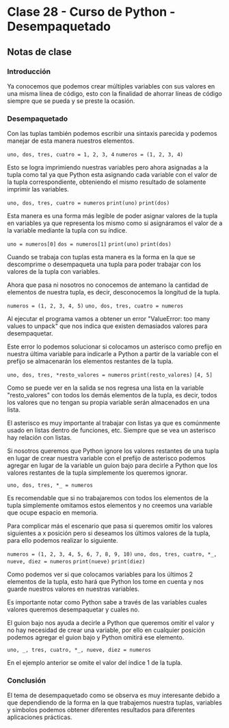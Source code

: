 # Clase 28 - Curso de Python - Desempaquetado

## Notas de clase


### Introducción
Ya conocemos que podemos crear múltiples variables con sus valores en una misma línea de código, esto con la finalidad de ahorrar líneas de código siempre que se pueda y se preste la ocasión.


### Desempaquetado

Con las tuplas también podemos escribir una sintaxis parecida y podemos manejar de esta manera nuestros elementos.

`uno, dos, tres, cuatro = 1, 2, 3, 4`
`numeros = (1, 2, 3, 4)`

Esto se logra imprimiendo nuestras variables pero ahora asignadas a la tupla como tal ya que Python esta asignando cada variable con el valor de la tupla correspondiente, obteniendo el mismo resultado de solamente imprimir las variables.

`uno, dos, tres, cuatro = numeros`
`print(uno)`
`print(dos)`

Esta manera es una forma más legible de poder asignar valores de la tupla en variables ya que representa los mismo como si asignáramos el valor de a la variable mediante la tupla con su índice.

`uno = numeros[0]`
`dos = numeros[1]`
`print(uno)`
`print(dos)`

Cuando se trabaja con tuplas esta manera es la forma en la que se descomprime o desempaqueta una tupla para poder trabajar con los valores de la tupla con variables.

Ahora que pasa ni nosotros no conocemos de antemano la cantidad de elementos de nuestra tupla, es decir, desconocemos la longitud de la tupla.

`numeros = (1, 2, 3, 4, 5)`
`uno, dos, tres, cuatro = numeros`

Al ejecutar el programa vamos a obtener un error "ValueError: too many values to unpack" que nos indica que existen demasiados valores para desempaquetar.

Este error lo podemos solucionar si colocamos un asterisco como prefijo en nuestra última variable para indicarle a Python a partir de la variable con el prefijo se almacenarán los elementos restantes de la tupla.

`uno, dos, tres, *resto_valores = numeros`
`print(resto_valores)`
`[4, 5]`

Como se puede ver en la salida se nos regresa una lista en la variable "resto_valores" con todos los demás elementos de la tupla, es decir, todos los valores que no tengan su propia variable serán almacenados en una lista.

El asterisco es muy importante al trabajar con listas ya que es comúnmente usado en listas dentro de funciones, etc. Siempre que se vea un asterisco hay relación con listas.

Si nosotros queremos que Python ignore los valores restantes de una tupla en lugar de crear nuestra variable con el prefijo de asterisco podemos agregar en lugar de la variable un guion bajo para decirle a Python que los valores restantes de la tupla simplemente los queremos ignorar.

`uno, dos, tres, *_ = numeros`

Es recomendable que si no trabajaremos con todos los elementos de la tupla simplemente omitamos estos elementos y no creemos una variable que ocupe espacio en memoria.

Para complicar más el escenario que pasa si queremos omitir los valores siguientes a x posición pero si deseamos los últimos valores de la tupla, para ello podemos realizar lo siguiente.

`numeros = (1, 2, 3, 4, 5, 6, 7, 8, 9, 10)`
`uno, dos, tres, cuatro, *_, nueve, diez = numeros`
`print(nueve)`
`print(diez)`

Como podemos ver si que colocamos variables para los últimos 2 elementos de la tupla, esto hará que Python los tome en cuenta y nos guarde nuestros valores en nuestras variables.

Es importante notar como Python sabe a través de las variables cuales valores queremos desempaquetar y cuales no.

El guion bajo nos ayuda a decirle a Python que queremos omitir el valor y no hay necesidad de crear una variable, por ello en cualquier posición podemos agregar el guion bajo y Python omitirá ese elemento.

`uno, _, tres, cuatro, *_, nueve, diez = numeros`

En el ejemplo anterior se omite el valor del índice 1 de la tupla.


### Conclusión 

El tema de desempaquetado como se observa es muy interesante debido a que dependiendo de la forma en la que trabajemos nuestra tuplas, variables y símbolos podemos obtener diferentes resultados para diferentes aplicaciones prácticas.